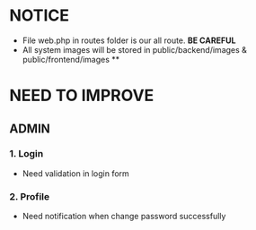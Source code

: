 # NOTICE 
- File web.php in routes folder is our all route. **BE CAREFUL**
- All system images will be stored in public/backend/images & public/frontend/images **
# NEED TO IMPROVE
## ADMIN
### 1. Login 
- Need validation in login form

### 2. Profile
- Need notification when change password successfully 


